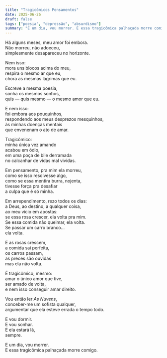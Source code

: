 ```yaml
---
title: "Tragicômicos Pensamentos"
date: 2025-06-26
draft: false
tags: ["poesia", "depressão", "absurdismo"]
summary: "E um dia, vou morrer. E essa tragicômica palhaçada morre comigo."
---
```


Há alguns meses, meu amor foi embora.<br>
Não morreu, não adoeceu,<br>
simplesmente desapareceu no horizonte.<br>

Nem isso:<br>
mora uns blocos acima do meu,<br>
respira o mesmo ar que eu,<br>
chora as mesmas lágrimas que eu.<br>

Escreve a mesma poesia,<br>
sonha os mesmos sonhos,<br>
quis — quis mesmo — o mesmo amor que eu.<br>

E nem isso:<br>
foi embora aos pouquinhos,<br>
respondendo aos meus desprezos mesquinhos,<br>
às minhas doenças mentais<br>
que envenenam o ato de amar.<br>

Tragicômico:<br>
minha única vez amando<br>
acabou em ódio,<br>
em uma poça de bile derramada<br>
no calcanhar de vidas mal vividas.<br>

Em pensamento, pra mim ela morreu,<br>
como se isso resolvesse algo,<br>
como se essa mentira burra, nojenta,<br>
tivesse força pra desafiar<br>
a culpa que é só minha.<br>

Em arrependimento, rezo todos os dias:<br>
a Deus, ao destino, a qualquer coisa,<br>
 ao meu vício em apostas:<br>
se essa rosa crescer, ela volta pra mim.<br>
Se essa comida não queimar, ela volta.<br>
Se passar um carro branco...<br>
ela volta.<br>

E as rosas crescem,<br>
a comida sai perfeita,<br>
os carros passam,<br>
as preces são ouvidas<br>
mas ela não volta.<br>

É tragicômico, mesmo:<br>
amar o único amor que tive,<br>
ser amado de volta,<br>
e nem isso conseguir amar direito.<br>

Vou então ler <em>As Nuvens</em>,<br>
conceber-me um sofista qualquer,<br>
argumentar que ela esteve errada o tempo todo.<br>

E vou dormir.<br>
E vou sonhar.<br>
E ela estará lá,<br>
sempre.<br>

E um dia, vou morrer.<br>
E essa tragicômica palhaçada morre comigo.

